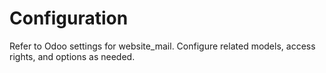 # Configuration

Refer to Odoo settings for website_mail. Configure related models, access rights, and options as needed.
